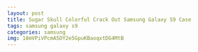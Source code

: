 ```yaml
---
layout: post
title: Sugar Skull Colorful Crack Out Samsung Galaxy S9 Case
tags: samsung galaxy s9
categories: samsung
img: 18mVPiVPcmA5DY2e5GpuKBaoqxtDG4MtB
---
```

